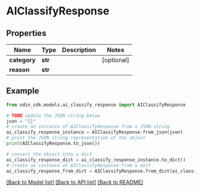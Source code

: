 # AIClassifyResponse


## Properties

Name | Type | Description | Notes
------------ | ------------- | ------------- | -------------
**category** | **str** |  | [optional] 
**reason** | **str** |  | 

## Example

```python
from odin_sdk.models.ai_classify_response import AIClassifyResponse

# TODO update the JSON string below
json = "{}"
# create an instance of AIClassifyResponse from a JSON string
ai_classify_response_instance = AIClassifyResponse.from_json(json)
# print the JSON string representation of the object
print(AIClassifyResponse.to_json())

# convert the object into a dict
ai_classify_response_dict = ai_classify_response_instance.to_dict()
# create an instance of AIClassifyResponse from a dict
ai_classify_response_from_dict = AIClassifyResponse.from_dict(ai_classify_response_dict)
```
[[Back to Model list]](../README.md#documentation-for-models) [[Back to API list]](../README.md#documentation-for-api-endpoints) [[Back to README]](../README.md)


